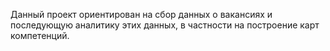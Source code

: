 Данный проект ориентирован на сбор данных о вакансиях и последующую аналитику этих данных, в частности на построение карт компетенций.

